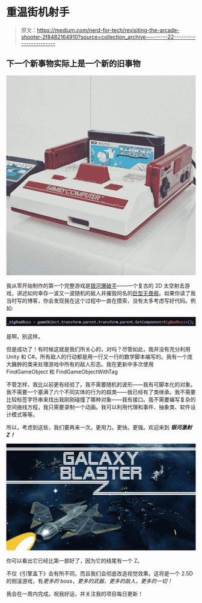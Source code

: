 # 重温街机射手

> 原文：<https://medium.com/nerd-for-tech/revisiting-the-arcade-shooter-2f8482164910?source=collection_archive---------22----------------------->

## 下一个新事物实际上是一个新的旧事物

![](img/e504594b72fbf80e54542e00e448417d.png)

我从零开始制作的第一个完整游戏是[银河爆破手](https://emeldi.itch.io/galaxy-blaster)——一个复古的 2D 太空射击游戏，讲述如何幸存一波又一波随机的敌人并摧毁同名的[巨型无畏舰](/nerd-for-tech/scripting-a-multi-stage-boss-battle-86fb1c3b984d)。如果你读了我当时写的博客，你会发现我在这个过程中一直在摸索，没有太多考虑写好代码。例如:

![](img/4583d8aafbf0bb4c4cbf774bce8b2043.png)

是啊，别这样。

但是成功了！有时候这就是我们所关心的，对吗？尽管如此，我并没有充分利用 Unity 和 C#。所有敌人的行动都是用一行又一行的数学脚本编写的。我有一个庞大臃肿的类来处理游戏中所有的敌人形态。我在更新中多次使用 FindGameObject 和 FindGameObjectWithTag

不管怎样，我比以前更有经验了。我不需要随机的波形——我有可脚本化的对象。我不需要一个塞满了六个不同实体的行为的超类——我已经有了类继承。我不需要比较标签字符串来找出我刚刚碰撞了哪种对象——我有接口。我不需要编写复杂的空间曲线方程，我只需要录制一个动画。我可以利用代理和事件、抽象类、软件设计模式等等。

所以，考虑到这些，我们要再来一次。更用力。更快。更强。欢迎来到 ***银河激射 Z！***

![](img/f508e00bc0184fcd69a9cb18a8326c63.png)

你可以看出它已经比第一部好了，因为它的结尾有一个 Z。

不仅《引擎盖下》会有所不同，而且我们会彻底改造视觉效果。这将是一个 2.5D 的侧滚游戏，有*更多的 boss*，*更多的武器，更多的敌人，更多的一切！*

我会在一周内完成。祝我好运，并关注我的项目每日更新！